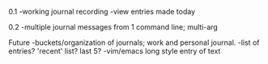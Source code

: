 0.1
-working journal recording
-view entries made today

0.2
-multiple journal messages from 1 command line; multi-arg


Future
-buckets/organization of journals; work and personal journal.
-list of entries? 'recent' list? last 5?
-vim/emacs long style entry of text
